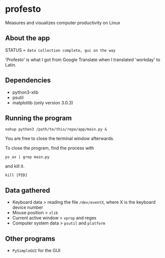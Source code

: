 # profesto
Measures and visualizes computer productivity on Linux

## About the app
STATUS = `data collection complete, gui on the way`

'Profesto' is what I got from Google Translate when I translated 'workday' to Latin.

## Dependencies
- python3-xlib
- psutil
- matplotlib (only version 3.0.3)

## Running the program
```
nohup python3 /path/to/this/repo/app/main.py &
```
You are free to close the terminal window afterwards.

To close the program, find the process with
```
ps ax | grep main.py
```
and kill it.
```
kill [PID]
```

## Data gathered
- Keyboard data > reading the file `/dev/eventX`, where X is the keyboard device number
- Mouse position > `xlib`
- Current active window > `xprop` and regex
- Computer system data > `psutil` and `platform`

## Other programs
- `PySimpleGUI` for the GUI
